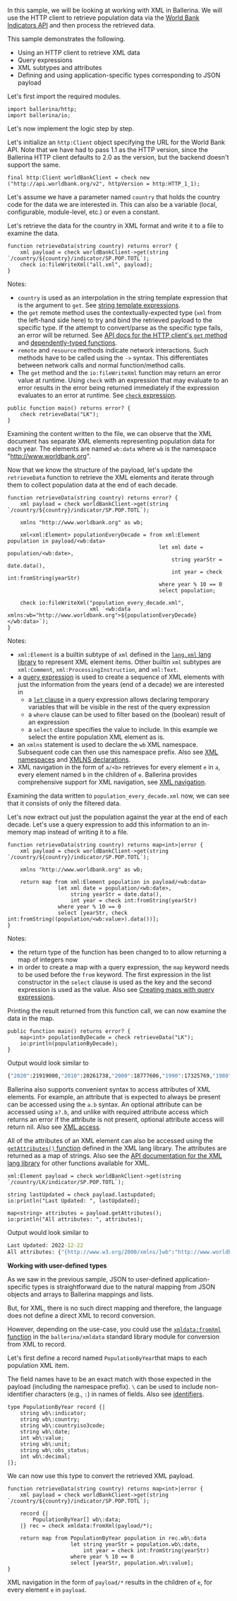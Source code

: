 In this sample, we will be looking at working with XML in Ballerina. We will use the HTTP client to retrieve population data via the [World Bank Indicators API](https://datahelpdesk.worldbank.org/knowledgebase/articles/889392-about-the-indicators-api-documentation) and then process the retrieved data.


This sample demonstrates the following.
- Using an HTTP client to retrieve XML data
- Query expressions
- XML subtypes and attributes
- Defining and using application-specific types corresponding to JSON payload


Let's first import the required modules. 


```ballerina
import ballerina/http;
import ballerina/io;
```


Let's now implement the logic step by step.


Let's initialize an `http:Client` object specifying the URL for the World Bank API. Note that we have had to pass 1.1 as the HTTP version, since the Ballerina HTTP client defaults to 2.0 as the version, but the backend doesn't support the same.


```ballerina
final http:Client worldBankClient = check new ("http://api.worldbank.org/v2", httpVersion = http:HTTP_1_1);
```


Let's assume we have a parameter named `country` that holds the country code for the data we are interested in. This can also be a variable (local, configurable, module-level, etc.) or even a constant.


Let's retrieve the data for the country in XML format and write it to a file to examine the data.


```ballerina
function retrieveData(string country) returns error? {
    xml payload = check worldBankClient->get(string `/country/${country}/indicator/SP.POP.TOTL`);
    check io:fileWriteXml("all.xml", payload);
}
```


Notes:
- `country` is used as an interpolation in the string template expression that is the argument to `get`. See [string template expressions](https://ballerina.io/learn/by-example/backtick-templates/).
- the `get` remote method uses the contextually-expected type (`xml` from the left-hand side here) to try and bind the retrieved payload to the specific type. If the attempt to convert/parse as the specific type fails, an error will be returned. See [API docs for the HTTP client's `get` method](https://lib.ballerina.io/ballerina/http/latest/clients/Client#get) and [dependently-typed functions](https://ballerina.io/learn/by-example/dependent-types/).
- `remote` and `resource` methods indicate network interactions. Such methods have to be called using the `->` syntax. This differentiates between network calls and normal function/method calls.
- The `get` method and the `io:fileWriteXml` function may return an error value at runtime. Using `check` with an expression that may evaluate to an error results in the error being returned immediately if the expression evaluates to an error at runtime. See [`check` expression](https://ballerina.io/learn/by-example/check-expression/). 


```ballerina
public function main() returns error? {
    check retrieveData("LK");
}
```


Examining the content written to the file, we can observe that the XML document has separate XML elements representing population data for each year. The elements are named `wb:data` where `wb` is the namespace "http://www.worldbank.org".


Now that we know the structure of the payload, let's update the `retrieveData` function to retrieve the XML elements and iterate through them to collect population data at the end of each decade.


```ballerina
function retrieveData(string country) returns error? {
    xml payload = check worldBankClient->get(string `/country/${country}/indicator/SP.POP.TOTL`);

    xmlns "http://www.worldbank.org" as wb;

    xml<xml:Element> populationEveryDecade = from xml:Element population in payload/<wb:data>
                                                let xml date = population/<wb:date>,
                                                    string yearStr = date.data(),
                                                    int year = check int:fromString(yearStr)
                                                where year % 10 == 0
                                                select population;
            
    check io:fileWriteXml("population_every_decade.xml", 
                          xml `<wb:data xmlns:wb="http://www.worldbank.org">${populationEveryDecade}</wb:data>`);
}
```


Notes:
- `xml:Element` is a builtin subtype of `xml` defined in the [`lang.xml` lang library](https://lib.ballerina.io/ballerina/lang.xml/0.0.0) to represent XML element items. Other builtin `xml` subtypes are `xml:Comment`, `xml:ProcessingInstruction`, and `xml:Text`.
- a [query expression](https://ballerina.io/learn/by-example/#query-expressions) is used to create a sequence of XML elements with just the information from the years (end of a decade) we are interested in
    - a [`let` clause](https://ballerina.io/learn/by-example/let-clause/) in a query expression allows declaring temporary variables that will be visible in the rest of the query expression
    - a `where` clause can be used to filter based on the (boolean) result of an expression
    - a `select` clause specifies the value to include. In this example we select the entire population XML element as is.
- an `xmlns` statement is used to declare the `wb` XML namespace. Subsequent code can then use this namespace prefix. Also see [XML namespaces](https://ballerina.io/learn/by-example/xml-namespaces/) and [XMLNS declarations](https://ballerina.io/learn/by-example/xmlns-declarations/).
- XML navigation in the form of `a/<b>` retrieves for every element `e` in `a`, every element named `b` in the children of `e`. Ballerina provides comprehensive support for XML navigation, see [XML navigation](https://ballerina.io/learn/by-example/xml-navigation/).


Examining the data written to `population_every_decade.xml` now, we can see that it consists of only the filtered data.


Let's now extract out just the population against the year at the end of each decade. Let's use a query expression to add this information to an in-memory map instead of writing it to a file.


```ballerina
function retrieveData(string country) returns map<int>|error {
    xml payload = check worldBankClient->get(string `/country/${country}/indicator/SP.POP.TOTL`);

    xmlns "http://www.worldbank.org" as wb;

    return map from xml:Element population in payload/<wb:data>
                let xml date = population/<wb:date>,
                    string yearStr = date.data(),
                    int year = check int:fromString(yearStr)
                where year % 10 == 0
                select [yearStr, check int:fromString((population/<wb:value>).data())];
}
```


Notes:
- the return type of the function has been changed to to allow returning a map of integers now
- in order to create a map with a query expression, the `map` keyword needs to be used before the `from` keyword. The first expression in the list constructor in the `select` clause is used as the key and the second expression is used as the value. Also see [Creating maps with query expressions](https://ballerina.io/learn/by-example/create-maps-with-query/).


Printing the result returned from this function call, we can now examine the data in the map.


```ballerina
public function main() returns error? {
    map<int> populationByDecade = check retrieveData("LK");
    io:println(populationByDecade);
}
```


Output would look similar to

```cmd
{"2020":21919000,"2010":20261738,"2000":18777606,"1990":17325769,"1980":15035840}
```


Ballerina also supports convenient syntax to access attributes of XML elements. For example, an attribute that is expected to always be present can be accessed using the `a.b` syntax. An optional attribute can be accessed using `a?.b`, and unlike with required attribute access which returns an error if the attribute is not present, optional attribute access will return nil. Also see [XML access](https://ballerina.io/learn/by-example/xml-access/).

All of the attributes of an XML element can also be accessed using the [`getAttributes()` function](https://lib.ballerina.io/ballerina/lang.xml/0.0.0/functions#getAttributes) defined in the XML lang library. The attributes are returned as a map of strings. Also see the [API documentation for the XML lang library](https://lib.ballerina.io/ballerina/lang.xml/0.0.0) for other functions available for XML.


```ballerina
xml:Element payload = check worldBankClient->get(string `/country/LK/indicator/SP.POP.TOTL`);

string lastUpdated = check payload.lastupdated;
io:println("Last Updated: ", lastUpdated);

map<string> attributes = payload.getAttributes();
io:println("All attributes: ", attributes);
```


Output would look similar to

```cmd
Last Updated: 2022-12-22
All attributes: {"{http://www.w3.org/2000/xmlns/}wb":"http://www.worldbank.org","page":"1","pages":"2","per_page":"50","total":"62","sourceid":"2","sourcename":"World Development Indicators","lastupdated":"2022-12-22"}
```


**Working with user-defined types**

As we saw in the previous sample, JSON to user-defined application-specific types is straightforward due to the natural mapping from JSON objects and arrays to Ballerina mappings and lists.

But, for XML, there is no such direct mapping and therefore, the language does not define a direct XML to record conversion. 

However, depending on the use-case, you could use the [`xmldata:fromXml` function](https://lib.ballerina.io/ballerina/xmldata/2.3.1/functions#fromXml) in the `ballerina/xmldata` standard library module for conversion from XML to record.


Let's first define a record named `PopulationByYear`that maps to each population XML item.

The field names have to be an exact match with those expected in the payload (including the namespace prefix). `\` can be used to include non-identifier characters (e.g., `:`) in names of fields. Also see [identifiers](https://ballerina.io/learn/by-example/identifiers/).


```ballerina
type PopulationByYear record {|
    string wb\:indicator;
    string wb\:country;
    string wb\:countryiso3code;
    string wb\:date;
    int wb\:value;
    string wb\:unit;
    string wb\:obs_status;
    int wb\:decimal;
|};
```


We can now use this type to convert the retrieved XML payload.


```ballerina
function retrieveData(string country) returns map<int>|error {
    xml payload = check worldBankClient->get(string `/country/${country}/indicator/SP.POP.TOTL`);

    record {|
        PopulationByYear[] wb\:data;
    |} rec = check xmldata:fromXml(payload/*);

    return map from PopulationByYear population in rec.wb\:data
                    let string yearStr = population.wb\:date,
                        int year = check int:fromString(yearStr)
                    where year % 10 == 0
                    select [yearStr, population.wb\:value];
}
```


XML navigation in the form of `payload/*` results in the children of `e`, for every element `e` in `payload`.


